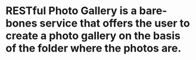 # RESTful Photo Gallery is a bare-bones service that offers the user to create a photo gallery on the basis of the folder where the photos are.
